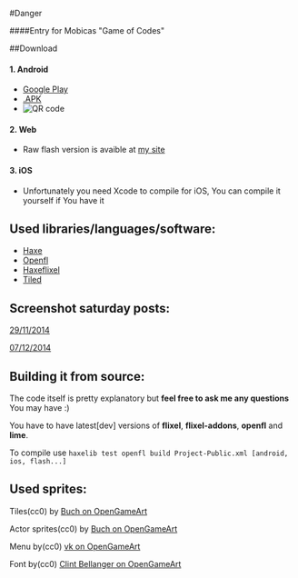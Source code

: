 #Danger

####Entry for Mobicas "Game of Codes"

##Download

#### 1. Android
  * [Google Play](https://play.google.com/store/apps/details?id=com.nazywam.Danger) 
  * [.APK](nazywam.github.io/projects/Danger/Danger.apk) 
  * ![QR code](https://i.imgur.com/IAk0Oyn.png "QR code")

#### 2. Web
  * Raw flash version is avaible at [my site](https://nazywam.github.io/projects/Danger/)

#### 3. iOS
  * Unfortunately you need Xcode to compile for iOS, You can compile it yourself if You have it


Used libraries/languages/software:
-------------

* [Haxe](http://haxe.org/)
* [Openfl](http://www.openfl.org/)
* [Haxeflixel](http://haxeflixel.com/)
* [Tiled](http://www.mapeditor.org/)

Screenshot saturday posts:
-------------
[29/11/2014](https://www.reddit.com/r/gamedev/comments/2nq9ru/screenshot_saturday_200_giving_thanks_to_gaming/cmg12hk)

[07/12/2014](https://www.reddit.com/r/gamedev/comments/2oflvw/screenshot_saturday_201_new_paint_job/cmnsnxt)

Building it from source:
-------------
The code itself is pretty explanatory but **feel free to ask me any questions** You may have :)

You have to have latest[dev] versions of **flixel**, **flixel-addons**, **openfl** and **lime**.

To compile use `haxelib test openfl build Project-Public.xml [android, ios, flash...]`


Used sprites:
-------------
Tiles(cc0) by [Buch on OpenGameArt](http://opengameart.org/content/dawnblocker-ortho)

Actor sprites(cc0)  by [Buch on OpenGameArt](http://opengameart.org/content/a-platformer-in-the-forest)

Menu by(cc0) [vk on OpenGameArt](http://opengameart.org/content/match-3-gui)

Font by(cc0) [Clint Bellanger on OpenGameArt](http://opengameart.org/content/boxy-bold-font)
